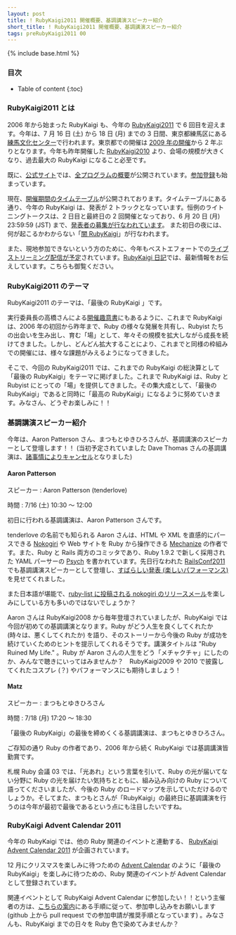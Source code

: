 ```yaml
---
layout: post
title: ! RubyKaigi2011 開催概要、基調講演スピーカー紹介
short_title: ! RubyKaigi2011 開催概要、基調講演スピーカー紹介
tags: preRubyKaigi2011 00
---
```

{% include base.html %}


### 目次

* Table of content
{:toc}


### RubyKaigi2011 とは

2006 年から始まった RubyKaigi も、今年の [RubyKaigi2011](http://rubykaigi.org/2011/ja) で 6 回目を迎えます。今年は、7 月 16 日 (土) から 18 日 (月) までの 3 日間、東京都練馬区にある[練馬文化センター](http://www.neribun.or.jp/nerima.html)で行われます。東京都での開催は [2009 年の開催](http://rubykaigi.org/2009/ja/)から 2 年ぶりとなります。今年も昨年開催した [RubyKaigi2010](http://rubykaigi.org/2010/ja) より、会場の規模が大きくなり、過去最大の RubyKaigi になること必至です。

既に、[公式サイト](http://rubykaigi.org/2011/ja)では、[全プログラムの概要](http://rubykaigi.org/2011/ja/schedule/grid)が公開されています。[参加登録](http://rubykaigi.org/2011/ja/registration)も始まっています。

現在、[開催期間のタイムテーブル](http://rubykaigi.org/2011/ja/schedule/grid)が公開されております。タイムテーブルにある通り、今年の RubyKaigi は、発表が 2 トラックとなっています。恒例のライトニングトークスは、2 日目と最終日の 2 回開催となっており、6 月 20 日 (月) 23:59:59 (JST) まで、[発表者の募集が行なわれています](http://rubykaigi.tdiary.net/20110527.html#p02)。
また初日の夜には、何が起こるかわからない「[闇 RubyKaigi](http://rubykaigi.org/2011/ja/schedule/details/16MDN)」が行なわれます。

また、現地参加できないという方のために、今年もベストエフォートでの[ライブストリーミング配信が予定](http://rubykaigi.org/2011/ja/for_attendees#live)されています。[RubyKaigi 日記](http://rubykaigi.tdiary.net/)では、最新情報をお伝えしています。こちらも御覧ください。

### RubyKaigi2011 のテーマ

RubyKaigi2011 のテーマは、「最後の RubyKaigi 」です。

実行委員長の高橋さんによる[開催趣意書](http://rubykaigi.org/2011/ja/about#prospectus)にもあるように、これまで RubyKaigi は、2006 年の初回から昨年まで、Ruby の様々な発展を共有し、Rubyist たちの出会いを生み出し、育む「場」として、年々その規模を拡大しながら成長を続けてきました。しかし、どんどん拡大することにより、これまでと同様の枠組みでの開催には、様々な課題がみえるようになってきました。

そこで、今回の RubyKaigi2011 では、これまでの RubyKaigi の総決算として「最後の RubyKaigi」をテーマに掲げました。これまで RubyKaigi は、Ruby と Rubyist にとっての「場」を提供してきました。その集大成として、「最後の RubyKaigi」であると同時に「最高の RubyKaigi」になるように努めていきます。みなさん、どうぞお楽しみに！！

### 基調講演スピーカー紹介

今年は、Aaron Patterson さん、まつもとゆきひろさんが、基調講演のスピーカーとして登壇します！！ (当初予定されていました Dave Thomas さんの基調講演は、[諸事情によりキャンセル](http://rubykaigi.tdiary.net/20110519.html)となりました)

#### Aaron Patterson

スピーカー
: Aaron Patterson (tenderlove)

時間
: 7/16 (土) 10:30 〜 12:00

初日に行われる基調講演は、Aaron Patterson さんです。

tenderlove の名前でも知られる Aaron さんは、HTML や XML を直感的にパースできる [Nokogiri](http://nokogiri.org/) や Web サイトを Ruby から操作できる [Mechanize](http://mechanize.rubyforge.org/mechanize/) の作者です。また、Ruby と Rails 両方のコミッタであり、Ruby 1.9.2 で新しく採用された YAML パーサーの [Psych](https://github.com/tenderlove/psych) を書かれています。先日行なわれた [RailsConf2011](http://en.oreilly.com/rails2011/) でも基調講演スピーカーとして登壇し、[すばらしい発表 (楽しいパフォーマンス)](http://en.oreilly.com/rails2011/public/schedule/detail/19058) を見せてくれました。

また日本語が堪能で、[ruby-list に投稿される nokogiri のリリースメール](http://blade.nagaokaut.ac.jp/cgi-bin/scat.rb/ruby/ruby-list/47656)を楽しみにしている方も多いのではないでしょうか？

Aaron さんは RubyKaigi2008 から毎年登壇されていましたが、RubyKaigi では今回が初めての基調講演となります。Ruby がどう人生を良くしてくれたか (時々は、悪くしてくれたか) を語り、そのストーリーから今後の Ruby が成功を続けていくためのヒントを提示してくれるそうです。講演タイトルは "Ruby Ruined My Life." 。Ruby が Aaron さんの人生をどう「メチャクチャ」にしたのか、みんなで聴きにいってはみませんか？　RubyKaigi2009 や 2010 で披露してくれたコスプレ (？) やパフォーマンスにも期待しましょう！

#### Matz

スピーカー
: まつもとゆきひろさん

時間
: 7/18 (月) 17:20 〜 18:30

「最後の RubyKaigi」の最後を締めくくる基調講演は、まつもとゆきひろさん。

ご存知の通り Ruby の作者であり、2006 年から続く RubyKaigi では基調講演皆勤賞です。

札幌 Ruby 会議 03 では、「光あれ」という言葉を引いて、Ruby の光が届いてない分野に Ruby の光を届けたい気持ちとともに、組み込み向けの Ruby について語ってくださいましたが、今後の Ruby のロードマップを示していただけるのでしょうか。そしてまた、まつもとさんが「RubyKaigi」の最終日に基調講演を行うのは今年が最初で最後であるという点にも注目したいですね。

### RubyKaigi Advent Calendar 2011

今年の RubyKaigi では、他の Ruby 関連のイベントと連動する、 [RubyKaigi Advent Calendar 2011](http://rubykaigi.org/2011/ja/advent_calendar) が企画されています。

12 月にクリスマスを楽しみに待つための [Advent Calendar](http://ja.wikipedia.org/wiki/%E3%82%A2%E3%83%89%E3%83%99%E3%83%B3%E3%83%88%E3%82%AB%E3%83%BC%E3%83%89) のように「最後の RubyKaigi」を楽しみに待つための、Ruby 関連のイベントが Advent Calendar として登録されています。

関連イベントとして RubyKaigi Advent Calendar に参加したい！！という主催者の方は、[こちらの案内](http://rubykaigi.tdiary.net/20110512.html#p01)にある手順に従って、参加申し込みをお願いします (github 上から pull request での参加申請が推奨手順となっています) 。みなさんも、RubyKaigi までの日々を Ruby 色で染めてみませんか？


